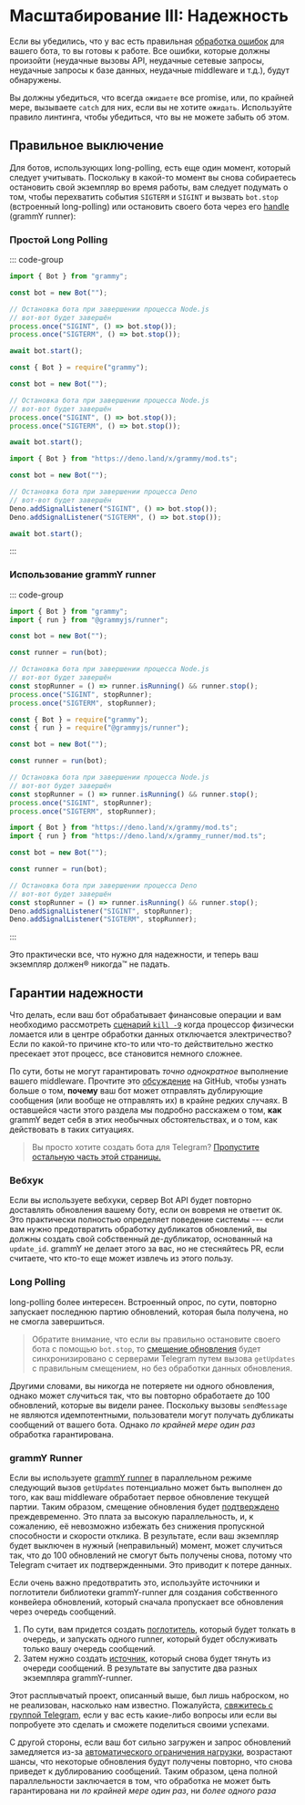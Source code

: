 # Масштабирование III: Надежность

Если вы убедились, что у вас есть правильная [обработка ошибок](../guide/errors) для вашего бота, то вы готовы к работе.
Все ошибки, которые должны произойти (неудачные вызовы API, неудачные сетевые запросы, неудачные запросы к базе данных, неудачные middleware и т.д.), будут обнаружены.

Вы должны убедиться, что всегда `ожидаете` все promise, или, по крайней мере, вызываете `catch` для них, если вы не хотите `ожидать`.
Используйте правило линтинга, чтобы убедиться, что вы не можете забыть об этом.

## Правильное выключение

Для ботов, использующих long-polling, есть еще один момент, который следует учитывать.
Поскольку в какой-то момент вы снова собираетесь остановить свой экземпляр во время работы, вам следует подумать о том, чтобы перехватить события `SIGTERM` и `SIGINT` и вызвать `bot.stop` (встроенный long-polling) или остановить своего бота через его [handle](/ref/runner/runnerhandle#stop) (grammY runner):

### Простой Long Polling

::: code-group

```ts [TypeScript]
import { Bot } from "grammy";

const bot = new Bot("");

// Остановка бота при завершении процесса Node.js
// вот-вот будет завершён
process.once("SIGINT", () => bot.stop());
process.once("SIGTERM", () => bot.stop());

await bot.start();
```

```js [JavaScript]
const { Bot } = require("grammy");

const bot = new Bot("");

// Остановка бота при завершении процесса Node.js
// вот-вот будет завершён
process.once("SIGINT", () => bot.stop());
process.once("SIGTERM", () => bot.stop());

await bot.start();
```

```ts [Deno]
import { Bot } from "https://deno.land/x/grammy/mod.ts";

const bot = new Bot("");

// Остановка бота при завершении процесса Deno
// вот-вот будет завершён
Deno.addSignalListener("SIGINT", () => bot.stop());
Deno.addSignalListener("SIGTERM", () => bot.stop());

await bot.start();
```

:::

### Использование grammY runner

::: code-group

```ts [TypeScript]
import { Bot } from "grammy";
import { run } from "@grammyjs/runner";

const bot = new Bot("");

const runner = run(bot);

// Остановка бота при завершении процесса Node.js
// вот-вот будет завершён
const stopRunner = () => runner.isRunning() && runner.stop();
process.once("SIGINT", stopRunner);
process.once("SIGTERM", stopRunner);
```

```js [JavaScript]
const { Bot } = require("grammy");
const { run } = require("@grammyjs/runner");

const bot = new Bot("");

const runner = run(bot);

// Остановка бота при завершении процесса Node.js
// вот-вот будет завершён
const stopRunner = () => runner.isRunning() && runner.stop();
process.once("SIGINT", stopRunner);
process.once("SIGTERM", stopRunner);
```

```ts [Deno]
import { Bot } from "https://deno.land/x/grammy/mod.ts";
import { run } from "https://deno.land/x/grammy_runner/mod.ts";

const bot = new Bot("");

const runner = run(bot);

// Остановка бота при завершении процесса Deno
// вот-вот будет завершён
const stopRunner = () => runner.isRunning() && runner.stop();
Deno.addSignalListener("SIGINT", stopRunner);
Deno.addSignalListener("SIGTERM", stopRunner);
```

:::

Это практически все, что нужно для надежности, и теперь ваш экземпляр должен:registered: никогда:tm: не падать.

## Гарантии надежности

Что делать, если ваш бот обрабатывает финансовые операции и вам необходимо рассмотреть [сценарий `kill -9`](https://stackoverflow.com/questions/43724467/what-is-the-difference-between-kill-and-kill-9) когда процессор физически ломается или в центре обработки данных отключается электричество?
Если по какой-то причине кто-то или что-то действительно жестко пресекает этот процесс, все становится немного сложнее.

По сути, боты не могут гарантировать _точно однократное_ выполнение вашего middleware.
Прочтите это [обсуждение](https://github.com/tdlib/telegram-bot-api/issues/126) на GitHub, чтобы узнать больше о том, **почему** ваш бот может отправлять дублирующие сообщения (или вообще не отправлять их) в крайне редких случаях.
В оставшейся части этого раздела мы подробно расскажем о том, **как** grammY ведет себя в этих необычных обстоятельствах, и о том, как действовать в таких ситуациях.

> Вы просто хотите создать бота для Telegram? [Пропустите остальную часть этой страницы.](./flood)

### Вебхук

Если вы используете вебхуки, сервер Bot API будет повторно доставлять обновления вашему боту, если он вовремя не ответит `OK`.
Это практически полностью определяет поведение системы --- если вам нужно предотвратить обработку дубликатов обновлений, вы должны создать свой собственный де-дубликатор, основанный на `update_id`.
grammY не делает этого за вас, но не стесняйтесь PR, если считаете, что кто-то еще может извлечь из этого пользу.

### Long Polling

long-polling более интересен.
Встроенный опрос, по сути, повторно запускает последнюю партию обновлений, которая была получена, но не смогла завершиться.

> Обратите внимание, что если вы правильно остановите своего бота с помощью `bot.stop`, то [смещение обновления](https://core.telegram.org/bots/api#getting-updates) будет синхронизировано с серверами Telegram путем вызова `getUpdates` с правильным смещением, но без обработки данных обновления.

Другими словами, вы никогда не потеряете ни одного обновления, однако может случиться так, что вы повторно обработаете до 100 обновлений, которые вы видели ранее.
Поскольку вызовы `sendMessage` не являются идемпотентными, пользователи могут получать дубликаты сообщений от вашего бота.
Однако _по крайней мере один раз_ обработка гарантирована.

### grammY Runner

Если вы используете [grammY runner](../plugins/runner) в параллельном режиме следующий вызов `getUpdates` потенциально может быть выполнен до того, как ваш middleware обработает первое обновление текущей партии.
Таким образом, смещение обновления будет [подтверждено](https://core.telegram.org/bots/api#getupdates) преждевременно.
Это плата за высокую параллельность, и, к сожалению, её невозможно избежать без снижения пропускной способности и скорости отклика.
В результате, если ваш экземпляр будет выключен в нужный (неправильный) момент, может случиться так, что до 100 обновлений не смогут быть получены снова, потому что Telegram считает их подтвержденными.
Это приводит к потере данных.

Если очень важно предотвратить это, используйте источники и поглотители библиотеки grammY-runner для создания собственного конвейера обновлений, который сначала пропускает все обновления через очередь сообщений.

1. По сути, вам придется создать [поглотитель](/ref/runner/updatesink), который будет толкать в очередь, и запускать одного runner, который будет обслуживать только вашу очередь сообщений.
2. Затем нужно создать [источник](/ref/runner/updatesource), который снова будет тянуть из очереди сообщений.
   В результате вы запустите два разных экземпляра grammY-runner.

Этот расплывчатый проект, описанный выше, был лишь наброском, но не реализован, насколько нам известно.
Пожалуйста, [свяжитесь с группой Telegram](https://t.me/grammyjs), если у вас есть какие-либо вопросы или если вы попробуете это сделать и сможете поделиться своими успехами.

С другой стороны, если ваш бот сильно загружен и запрос обновлений замедляется из-за [автоматического ограничения нагрузки](../plugins/runner#поглотитель), возрастают шансы, что некоторые обновления будут получены повторно, что снова приведет к дублированию сообщений.
Таким образом, цена полной параллельности заключается в том, что обработка не может быть гарантирована ни _по крайней мере один раз_, ни _более одного раза_
